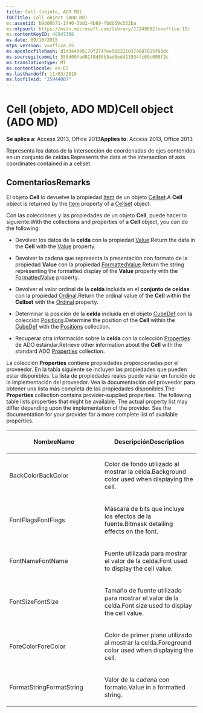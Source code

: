 ```yaml
---
title: Cell (objeto, ADO MD)
TOCTitle: Cell object (ADO MD)
ms:assetid: b9d00b71-1f40-5bd1-4b89-fbdb59c552ba
ms:mtpsurl: https://msdn.microsoft.com/library/JJ249892(v=office.15)
ms:contentKeyID: 48547356
ms.date: 09/18/2015
mtps_version: v=office.15
ms.openlocfilehash: d1d34409b170f2747ee5652210379087015f83dc
ms.sourcegitcommit: 558d09fad81f8d80b5ad0edd21934fc09c098f2c
ms.translationtype: MT
ms.contentlocale: es-ES
ms.lasthandoff: 11/03/2018
ms.locfileid: "25944087"
---
```

# <a name="cell-object-ado-md"></a><span data-ttu-id="96c9d-102">Cell (objeto, ADO MD)</span><span class="sxs-lookup"><span data-stu-id="96c9d-102">Cell object (ADO MD)</span></span>


<span data-ttu-id="96c9d-103">**Se aplica a**: Access 2013, Office 2013</span><span class="sxs-lookup"><span data-stu-id="96c9d-103">**Applies to**: Access 2013, Office 2013</span></span>

<span data-ttu-id="96c9d-104">Representa los datos de la intersección de coordenadas de ejes contenidos en un conjunto de celdas.</span><span class="sxs-lookup"><span data-stu-id="96c9d-104">Represents the data at the intersection of axis coordinates contained in a cellset.</span></span>

## <a name="remarks"></a><span data-ttu-id="96c9d-105">Comentarios</span><span class="sxs-lookup"><span data-stu-id="96c9d-105">Remarks</span></span>

<span data-ttu-id="96c9d-106">El objeto **Cell** lo devuelve la propiedad [Item](item-property-ado-md-cellset.md) de un objeto [Cellset](cellset-object-ado-md.md).</span><span class="sxs-lookup"><span data-stu-id="96c9d-106">A **Cell** object is returned by the [Item](item-property-ado-md-cellset.md) property of a [Cellset](cellset-object-ado-md.md) object.</span></span>

<span data-ttu-id="96c9d-107">Con las colecciones y las propiedades de un objeto **Cell**, puede hacer lo siguiente:</span><span class="sxs-lookup"><span data-stu-id="96c9d-107">With the collections and properties of a **Cell** object, you can do the following:</span></span>

- <span data-ttu-id="96c9d-108">Devolver los datos de la **celda** con la propiedad [Value](value-property-ado-md.md).</span><span class="sxs-lookup"><span data-stu-id="96c9d-108">Return the data in the **Cell** with the [Value](value-property-ado-md.md) property.</span></span>

- <span data-ttu-id="96c9d-109">Devolver la cadena que representa la presentación con formato de la propiedad **Value** con la propiedad [FormattedValue](formattedvalue-property-ado-md.md).</span><span class="sxs-lookup"><span data-stu-id="96c9d-109">Return the string representing the formatted display of the **Value** property with the [FormattedValue](formattedvalue-property-ado-md.md) property.</span></span>

- <span data-ttu-id="96c9d-110">Devolver el valor ordinal de la **celda** incluida en el **conjunto de celdas** con la propiedad [Ordinal](ordinal-property-ado-md-cell.md).</span><span class="sxs-lookup"><span data-stu-id="96c9d-110">Return the ordinal value of the **Cell** within the **Cellset** with the [Ordinal](ordinal-property-ado-md-cell.md) property.</span></span>

- <span data-ttu-id="96c9d-111">Determinar la posición de la **celda** incluida en el objeto [CubeDef](cubedef-object-ado-md.md) con la colección [Positions](positions-collection-ado-md.md).</span><span class="sxs-lookup"><span data-stu-id="96c9d-111">Determine the position of the **Cell** within the [CubeDef](cubedef-object-ado-md.md) with the [Positions](positions-collection-ado-md.md) collection.</span></span>

- <span data-ttu-id="96c9d-112">Recuperar otra información sobre la **celda** con la colección [Properties](properties-collection-ado.md) de ADO estándar.</span><span class="sxs-lookup"><span data-stu-id="96c9d-112">Retrieve other information about the **Cell** with the standard ADO [Properties](properties-collection-ado.md) collection.</span></span>

<span data-ttu-id="96c9d-p101">La colección **Properties** contiene propiedades proporcionadas por el proveedor. En la tabla siguiente se incluyen las propiedades que pueden estar disponibles. La lista de propiedades reales puede variar en función de la implementación del proveedor. Vea la documentación del proveedor para obtener una lista más completa de las propiedades disponibles.</span><span class="sxs-lookup"><span data-stu-id="96c9d-p101">The **Properties** collection contains provider-supplied properties. The following table lists properties that might be available. The actual property list may differ depending upon the implementation of the provider. See the documentation for your provider for a more complete list of available properties.</span></span>

<table>
<colgroup>
<col style="width: 50%" />
<col style="width: 50%" />
</colgroup>
<thead>
<tr class="header">
<th><p><span data-ttu-id="96c9d-117">Nombre</span><span class="sxs-lookup"><span data-stu-id="96c9d-117">Name</span></span></p></th>
<th><p><span data-ttu-id="96c9d-118">Descripción</span><span class="sxs-lookup"><span data-stu-id="96c9d-118">Description</span></span></p></th>
</tr>
</thead>
<tbody>
<tr class="odd">
<td><p><span data-ttu-id="96c9d-119">BackColor</span><span class="sxs-lookup"><span data-stu-id="96c9d-119">BackColor</span></span></p></td>
<td><p><span data-ttu-id="96c9d-120">Color de fondo utilizado al mostrar la celda.</span><span class="sxs-lookup"><span data-stu-id="96c9d-120">Background color used when displaying the cell.</span></span></p></td>
</tr>
<tr class="even">
<td><p><span data-ttu-id="96c9d-121">FontFlags</span><span class="sxs-lookup"><span data-stu-id="96c9d-121">FontFlags</span></span></p></td>
<td><p><span data-ttu-id="96c9d-122">Máscara de bits que incluye los efectos de la fuente.</span><span class="sxs-lookup"><span data-stu-id="96c9d-122">Bitmask detailing effects on the font.</span></span></p></td>
</tr>
<tr class="odd">
<td><p><span data-ttu-id="96c9d-123">FontName</span><span class="sxs-lookup"><span data-stu-id="96c9d-123">FontName</span></span></p></td>
<td><p><span data-ttu-id="96c9d-124">Fuente utilizada para mostrar el valor de la celda.</span><span class="sxs-lookup"><span data-stu-id="96c9d-124">Font used to display the cell value.</span></span></p></td>
</tr>
<tr class="even">
<td><p><span data-ttu-id="96c9d-125">FontSize</span><span class="sxs-lookup"><span data-stu-id="96c9d-125">FontSize</span></span></p></td>
<td><p><span data-ttu-id="96c9d-126">Tamaño de fuente utilizado para mostrar el valor de la celda.</span><span class="sxs-lookup"><span data-stu-id="96c9d-126">Font size used to display the cell value.</span></span></p></td>
</tr>
<tr class="odd">
<td><p><span data-ttu-id="96c9d-127">ForeColor</span><span class="sxs-lookup"><span data-stu-id="96c9d-127">ForeColor</span></span></p></td>
<td><p><span data-ttu-id="96c9d-128">Color de primer plano utilizado al mostrar la celda.</span><span class="sxs-lookup"><span data-stu-id="96c9d-128">Foreground color used when displaying the cell.</span></span></p></td>
</tr>
<tr class="even">
<td><p><span data-ttu-id="96c9d-129">FormatString</span><span class="sxs-lookup"><span data-stu-id="96c9d-129">FormatString</span></span></p></td>
<td><p><span data-ttu-id="96c9d-130">Valor de la cadena con formato.</span><span class="sxs-lookup"><span data-stu-id="96c9d-130">Value in a formatted string.</span></span></p></td>
</tr>
</tbody>
</table>

